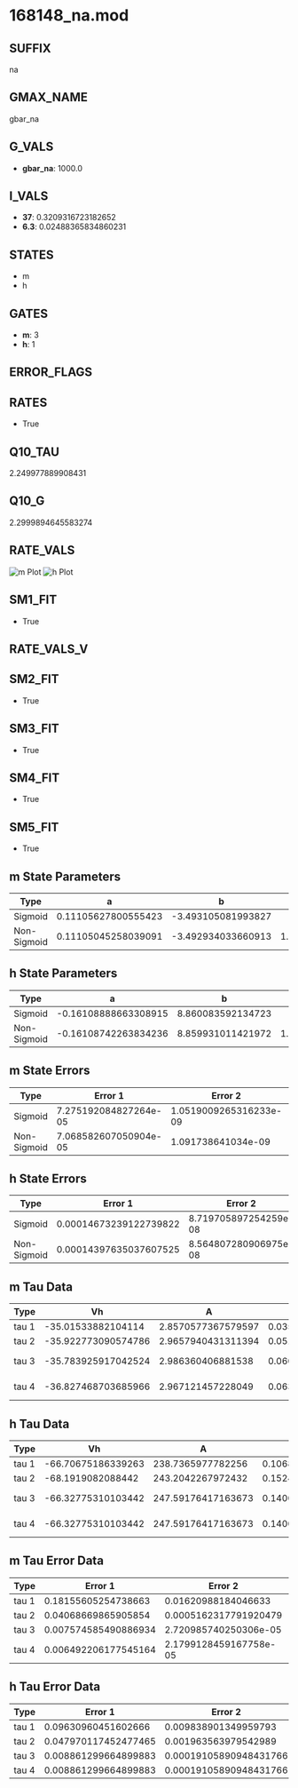 # 168148_na.mod

## SUFFIX

na

## GMAX_NAME

gbar_na

## G_VALS

- **gbar_na**: 1000.0

## I_VALS

- **37**: 0.3209316723182652
- **6.3**: 0.02488365834860231

## STATES

- m
- h

## GATES

- **m**: 3
- **h**: 1

## ERROR_FLAGS


## RATES

- True

## Q10_TAU

2.249977889908431

## Q10_G

2.2999894645583274

## RATE_VALS

![m Plot](/Users/pbozelos/Dropbox/icg-Chai-Panos/supermodels/output_markdown_files/Na/168148_na.mod/images/m.png)
![h Plot](/Users/pbozelos/Dropbox/icg-Chai-Panos/supermodels/output_markdown_files/Na/168148_na.mod/images/h.png)

## SM1_FIT

- True

## RATE_VALS_V

## SM2_FIT

- True

## SM3_FIT

- True

## SM4_FIT

- True

## SM5_FIT

- True

## m State Parameters

| Type | a | b | c | d |
| --- | --- | --- | --- | --- |
| Sigmoid | 0.11105627800555423 | -3.493105081993827 |
| Non-Sigmoid | 0.11105045258039091 | -3.492934033660913 | 1.0000239455221738 | -1.3983668391114696e-05 |

## h State Parameters

| Type | a | b | c | d |
| --- | --- | --- | --- | --- |
| Sigmoid | -0.16108888663308915 | 8.860083592134723 |
| Non-Sigmoid | -0.16108742263834236 | 8.859931011421972 | 1.0000024250417008 | -1.336785426111168e-05 |

## m State Errors

| Type | Error 1 | Error 2 | Error 3 |
| --- | --- | --- | --- |
| Sigmoid | 7.275192084827264e-05 | 1.0519009265316233e-09 | 4.508351842835872e-05 |
| Non-Sigmoid | 7.068582607050904e-05 | 1.091738641034e-09 | 4.380318354644814e-05 |

## h State Errors

| Type | Error 1 | Error 2 | Error 3 |
| --- | --- | --- | --- |
| Sigmoid | 0.00014673239122739822 | 8.719705897254259e-08 | 0.00011945559338158667 |
| Non-Sigmoid | 0.00014397635037607525 | 8.564807280906975e-08 | 0.00011721188636826287 |

## m Tau Data

| Type | Vh | A | b1 | b2 | c1 | c2 | d1 | d2 | e1 | e2 |
| --- | --- | --- | --- | --- | --- | --- | --- | --- | --- | --- |
| tau 1 | -35.01533882104114 | 2.8570577367579597 | 0.03518752778140179 | 0.03431954717898048 |
| tau 2 | -35.922773090574786 | 2.9657940431311394 | 0.05186298226813892 | 0.00037271918582852095 | 0.04446742066770809 | -0.0001872132699664578 |
| tau 3 | -35.783925917042524 | 2.986360406881538 | 0.06010311906020948 | 0.0007661336575328591 | 4.518941560041573e-06 | 0.050381187297893065 | -0.0003588059754007918 | 1.0393690914929253e-06 |
| tau 4 | -36.827468703685966 | 2.967121457228049 | 0.0634550710533325 | 0.0009712504350084869 | 9.260322948462986e-06 | 3.671473362052291e-08 | 0.04932181486645329 | -0.00036045335437308746 | 1.3073041858713932e-06 | -1.5466427394967836e-09 |

## h Tau Data

| Type | Vh | A | b1 | b2 | c1 | c2 | d1 | d2 | e1 | e2 |
| --- | --- | --- | --- | --- | --- | --- | --- | --- | --- | --- |
| tau 1 | -66.70675186339263 | 238.7365977782256 | 0.10687927123382908 | 0.11298844555382581 |
| tau 2 | -68.1919082088442 | 243.2042267972432 | 0.15244536968083205 | 0.0023042480697457865 | 0.11556214709397154 | -0.0005388504904294332 |
| tau 3 | -66.32775310103442 | 247.59176417163673 | 0.14006915466337416 | 0.002568919786362972 | 2.2274750200888438e-05 | 0.14875532412114628 | -0.0017452986289184919 | 7.165597760097212e-06 |
| tau 4 | -66.32775310103442 | 247.59176417163673 | 0.14006915466337416 | 0.002568919786362972 | 2.2274750200888438e-05 | 0.0 | 0.14875532412114628 | -0.0017452986289184919 | 7.165597760097212e-06 | 0.0 |

## m Tau Error Data

| Type | Error 1 | Error 2 | Error 3 |
| --- | --- | --- | --- |
| tau 1 | 0.18155605254738663 | 0.01620988184046633 | 0.07100686141992611 |
| tau 2 | 0.04068669865905854 | 0.0005162317791920479 | 0.015912632670640473 |
| tau 3 | 0.007574585490886934 | 2.720985740250306e-05 | 0.0029624324538803904 |
| tau 4 | 0.006492206177545164 | 2.1799128459167758e-05 | 0.002539112179904979 |

## h Tau Error Data

| Type | Error 1 | Error 2 | Error 3 |
| --- | --- | --- | --- |
| tau 1 | 0.09630960451602666 | 0.009838901349959793 | 0.07638315522792787 |
| tau 2 | 0.047970117452477465 | 0.001963563979542989 | 0.0380451040795706 |
| tau 3 | 0.008861299664899883 | 0.00019105890948431766 | 0.007027897489835494 |
| tau 4 | 0.008861299664899883 | 0.00019105890948431766 | 0.007027897489835494 |

